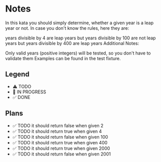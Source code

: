 # Notes

In this kata you should simply determine, whether a given year is a leap year or not. In case you don't know the rules, here they are:

years divisible by 4 are leap years
but years divisible by 100 are not leap years
but years divisible by 400 are leap years
Additional Notes:

Only valid years (positive integers) will be tested, so you don't have to validate them
Examples can be found in the test fixture.

## Legend
- ⚠ TODO
- 🚧 IN PROGRESS
- ✅ DONE

## Plans

- ✅ TODO it should return false when given 2
- ✅ TODO it should return true when given 4
- ✅ TODO it should return false when given 100
- ✅ TODO it should return true when given 400
- ✅ TODO it should return true when given 2000
- ✅ TODO it should return false when given 2001